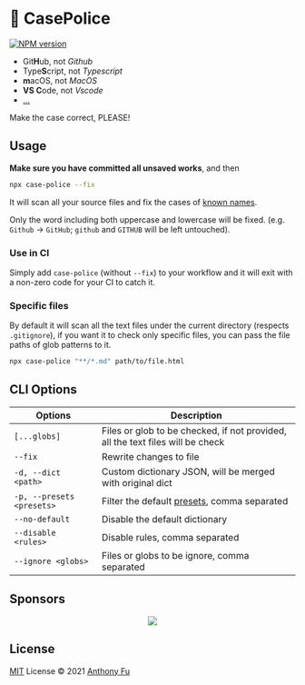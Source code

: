 # 🚨 CasePolice

[![NPM version](https://img.shields.io/npm/v/case-police?color=a1b858&label=)](https://www.npmjs.com/package/case-police)

<!-- @case-police-ignore -->

- Git**H**ub, not *Github*
- Type**S**cript, not *Typescript*
- **m**acOS, not *MacOS*
- **VS C**ode, not *Vscode*
- [...](./dict)

Make the case correct, PLEASE!

## Usage

**Make sure you have committed all unsaved works**, and then

```bash
npx case-police --fix
```

It will scan all your source files and fix the cases of [known names](./dict).

Only the word including both uppercase and lowercase will be fixed. (e.g. `Github` -> `GitHub`; `github` and `GITHUB` will be left untouched).

### Use in CI

Simply add `case-police` (without `--fix`) to your workflow and it will exit with a non-zero code for your CI to catch it.

### Specific files

By default it will scan all the text files under the current directory (respects `.gitignore`), if you want it to check only specific files, you can pass the file paths of glob patterns to it.

```bash
npx case-police "**/*.md" path/to/file.html
```

## CLI Options

| Options | Description |
| --- | --- |
| `[...globs]` | Files or glob to be checked, if not provided, all the text files will be check |
| `--fix` | Rewrite changes to file |
| `-d, --dict <path>` | Custom dictionary JSON, will be merged with original dict |
| `-p, --presets <presets>` | Filter the default [presets](./dict), comma separated |
| `--no-default` | Disable the default dictionary |
| `--disable <rules>` | Disable rules, comma separated |
| `--ignore <globs>` | Files or globs to be ignore, comma separated |

## Sponsors

<p align="center">
  <a href="https://cdn.jsdelivr.net/gh/antfu/static/sponsors.svg">
    <img src='https://cdn.jsdelivr.net/gh/antfu/static/sponsors.svg'/>
  </a>
</p>

## License

[MIT](./LICENSE) License © 2021 [Anthony Fu](https://github.com/antfu)
